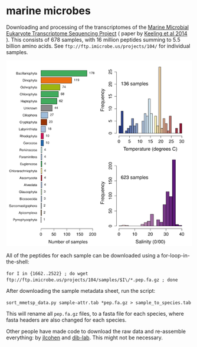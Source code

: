 # marine microbes #
Downloading and processing of the transcriptomes of the [Marine Microbial Eukaryote Transcriptome Sequencing Project](https://www.imicrobe.us/#/projects/104) ( paper by [Keeling et al 2014](https://doi.org/10.1371/journal.pbio.1001889) ). This consists of 678 samples, with 16 million peptides summing to 5.5 billion amino acids. See `ftp://ftp.imicrobe.us/projects/104/` for individual samples.

![sample-attr_oceanography.png](https://github.com/wrf/misc-analyses/blob/master/marine_meta/sample-attr_oceanography.png)

All of the peptides for each sample can be downloaded using a for-loop-in-the-shell:

`for I in {1662..2522} ; do wget ftp://ftp.imicrobe.us/projects/104/samples/$I\/*.pep.fa.gz ; done`

After downloading the sample metadata sheet, run the script:

`sort_mmetsp_data.py sample-attr.tab *pep.fa.gz > sample_to_species.tab`

This will rename all `pep.fa.gz` files, to a fasta file for each species, where fasta headers are also changed for each species.

Other people have made code to download the raw data and re-assemble everything: by [jlcohen](https://github.com/ljcohen/MMETSP) and [dib-lab](https://github.com/dib-lab/dib-MMETSP). This might not be necessary.

